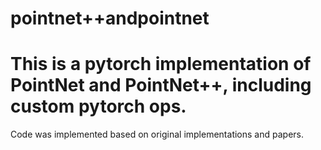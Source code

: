 # pointnet++andpointnet
# This is a pytorch implementation of PointNet and PointNet++, including custom pytorch ops.
Code was implemented based on original implementations and papers.
